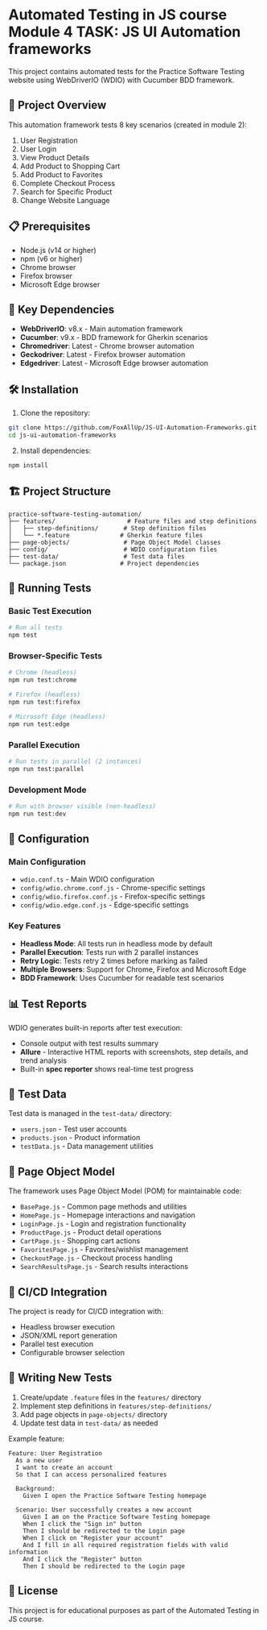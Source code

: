 # Automated Testing in JS course Module 4 TASK: JS UI Automation frameworks

This project contains automated tests for the Practice Software Testing website using WebDriverIO (WDIO) with Cucumber BDD framework.

## 🚀 Project Overview

This automation framework tests 8 key scenarios (created in module 2):
1. User Registration
2. User Login  
3. View Product Details
4. Add Product to Shopping Cart
5. Add Product to Favorites
6. Complete Checkout Process
7. Search for Specific Product
8. Change Website Language

## 📋 Prerequisites

- Node.js (v14 or higher)
- npm (v6 or higher)
- Chrome browser
- Firefox browser
- Microsoft Edge browser

## 🔧 Key Dependencies

- **WebDriverIO**: v8.x - Main automation framework
- **Cucumber**: v9.x - BDD framework for Gherkin scenarios
- **Chromedriver**: Latest - Chrome browser automation
- **Geckodriver**: Latest - Firefox browser automation
- **Edgedriver**: Latest - Microsoft Edge browser automation

## 🛠️ Installation

1. Clone the repository:
```bash
git clone https://github.com/FoxAllUp/JS-UI-Automation-Frameworks.git
cd js-ui-automation-frameworks
```

2. Install dependencies:
```bash
npm install
```

## 🏗️ Project Structure

```
practice-software-testing-automation/
├── features/                    # Feature files and step definitions
│   ├── step-definitions/       # Step definition files
│   └── *.feature              # Gherkin feature files
├── page-objects/               # Page Object Model classes
├── config/                     # WDIO configuration files
├── test-data/                  # Test data files
└── package.json               # Project dependencies
```

## 🎯 Running Tests

### Basic Test Execution
```bash
# Run all tests
npm test
```

### Browser-Specific Tests
```bash
# Chrome (headless)
npm run test:chrome

# Firefox (headless)  
npm run test:firefox

# Microsoft Edge (headless)
npm run test:edge
```

### Parallel Execution
```bash
# Run tests in parallel (2 instances)
npm run test:parallel
```

### Development Mode
```bash
# Run with browser visible (non-headless)
npm run test:dev
```

## 🔧 Configuration

### Main Configuration
- `wdio.conf.ts` - Main WDIO configuration
- `config/wdio.chrome.conf.js` - Chrome-specific settings
- `config/wdio.firefox.conf.js` - Firefox-specific settings  
- `config/wdio.edge.conf.js` - Edge-specific settings

### Key Features
- **Headless Mode**: All tests run in headless mode by default
- **Parallel Execution**: Tests run with 2 parallel instances
- **Retry Logic**: Tests retry 2 times before marking as failed
- **Multiple Browsers**: Support for Chrome, Firefox and Microsoft Edge
- **BDD Framework**: Uses Cucumber for readable test scenarios

## 📊 Test Reports

WDIO generates built-in reports after test execution:
- Console output with test results summary 
- **Allure** - Interactive HTML reports with screenshots, step details, and trend analysis
- Built-in **spec reporter** shows real-time test progress

## 🧪 Test Data

Test data is managed in the `test-data/` directory:
- `users.json` - Test user accounts
- `products.json` - Product information
- `testData.js` - Data management utilities

## 🎨 Page Object Model

The framework uses Page Object Model (POM) for maintainable code:
- `BasePage.js` - Common page methods and utilities
- `HomePage.js` - Homepage interactions and navigation
- `LoginPage.js` - Login and registration functionality
- `ProductPage.js` - Product detail operations
- `CartPage.js` - Shopping cart actions
- `FavoritesPage.js` - Favorites/wishlist management
- `CheckoutPage.js` - Checkout process handling
- `SearchResultsPage.js` - Search results interactions

## 🔄 CI/CD Integration

The project is ready for CI/CD integration with:
- Headless browser execution
- JSON/XML report generation
- Parallel test execution
- Configurable browser selection

## 📝 Writing New Tests

1. Create/update `.feature` files in the `features/` directory
2. Implement step definitions in `features/step-definitions/`
3. Add page objects in `page-objects/` directory
4. Update test data in `test-data/` as needed

Example feature:
```gherkin
Feature: User Registration
  As a new user
  I want to create an account
  So that I can access personalized features

  Background: 
    Given I open the Practice Software Testing homepage

  Scenario: User successfully creates a new account
    Given I am on the Practice Software Testing homepage
    When I click the "Sign in" button
    Then I should be redirected to the Login page
    When I click on "Register your account"
    And I fill in all required registration fields with valid information
    And I click the "Register" button
    Then I should be redirected to the Login page
```

## 📄 License

This project is for educational purposes as part of the Automated Testing in JS course.
